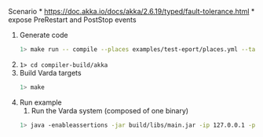 Scenario
    * https://doc.akka.io/docs/akka/2.6.19/typed/fault-tolerance.html
    * expose PreRestart and PostStop events


1. Generate code
    ```bash
    1> make run -- compile --places examples/test-eport/places.yml --targets examples/test-eport/targets.yml --filename examples/test-eport/test.spec --impl examples/test-eport/test.impl --provenance 0
    ```
1. ```1> cd compiler-build/akka```
1. Build Varda targets
    ```bash
    1> make
    ```
1. Run example
    1. Run the Varda system (composed of one binary)
    ```bash
    1> java -enableassertions -jar build/libs/main.jar -ip 127.0.0.1 -p 25520 -s akka://systemProject_name@127.0.0.1:25520 -l 8080 -vp placeB 
    ```